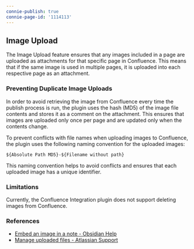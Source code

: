 ```yaml
---
connie-publish: true
connie-page-id: '1114113'
---
```

## Image Upload

The Image Upload feature ensures that any images included in a page are uploaded as attachments for that specific page in Confluence. This means that if the same image is used in multiple pages, it is uploaded into each respective page as an attachment.

### Preventing Duplicate Image Uploads

In order to avoid retrieving the image from Confluence every time the publish process is run, the plugin uses the hash (MD5) of the image file contents and stores it as a comment on the attachment. This ensures that images are uploaded only once per page and are updated only when the contents change.

To prevent conflicts with file names when uploading images to Confluence, the plugin uses the following naming convention for the uploaded images:

```
${Absolute Path MD5}-${Filename without path}
```

This naming convention helps to avoid conflicts and ensures that each uploaded image has a unique identifier.

### Limitations

Currently, the Confluence Integration plugin does not support deleting images from Confluence.

### References

- [Embed an image in a note - Obsidian Help](https://help.obsidian.md/Linking+notes+and+files/Embedding+files#Embed+an+image+in+a+note)
- [Manage uploaded files - Atlassian Support](https://support.atlassian.com/confluence-cloud/docs/manage-uploaded-files/)
